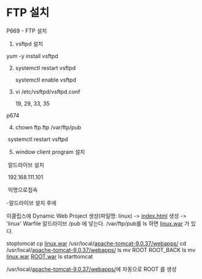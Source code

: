 # FTP 설치

P669 - FTP 설치

1. vsftpd 설치

yum  -y  install  vsftpd



2. systemctl  restart   vsftpd

   systemctl  enable  vsftpd



3. vi  /etc/vsftpd/vsftpd.conf

   19, 29,  33,  35

p674



4. chown  ftp.ftp  /var/ftp/pub

​    systemctl  restart   vsftpd



5.  window client program 설치

​    알드라이브 설치

​    192.168.111.101 

​    익명으로접속



-알드라이브 설치 후에

이클립스에 Dynamic Web Project 생성(파일명: linux) -> [index.html](http://index.html/) 생성 -> 'linux' Warfile
알드라이브 /pub 에 넣는다. /var/ftp/pub를 ls 하면 [linux.war](http://linux.war/) 가 있다.


stoptomcat
cp [linux.war](http://linux.war/) /usr/local/[apache-tomcat-9.0.37/webapps/](http://apache-tomcat-9.0.37/webapps/)
cd /usr/local/[apache-tomcat-9.0.37/webapps/](http://apache-tomcat-9.0.37/webapps/)
ls
mv ROOT ROOT_BACK
ls
mv [linux.war](http://linux.war/) [ROOT.war](http://root.war/)
ls
starttomcat

/usr/local/[apache-tomcat-9.0.37/webapps/](http://apache-tomcat-9.0.37/webapps/)에 자동으로 ROOT 를 생성